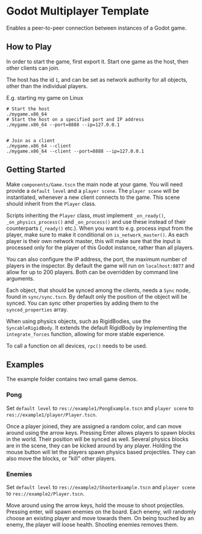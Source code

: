 # Godot Multiplayer Template

Enables a peer-to-peer connection between instances of a Godot game.

## How to Play

In order to start the game, first export it. Start one game as the host, then other clients can join.

The host has the id `1`, and can be set as network authority for all objects, other than the individual players.

E.g. starting my game on Linux

```
# Start the host
./mygame.x86_64
# Start the host on a specified port and IP address
./mygame.x86_64 --port=8888 --ip=127.0.0.1


# Join as a client
./mygame.x86_64 --client
./mygame.x86_64 --client --port=8888 --ip=127.0.0.1

```

## Getting Started

Make `components/Game.tscn` the main node at your game. You will need provide a `default level` and a `player scene`.
The `player scene` will be instantiated, whenever a new client connects to the game. This scene should inherit from the `Player` class.

Scripts inheriting the `Player` class, must implement `_on_ready()`, `_on_physics_process()` and `_on_process()` and use these instead of their counterparts (`_ready()` etc.).
When you want to e.g. process input from the player, make sure to make it conditional on `is_network_master()`. As each player is their own network master, this will make sure that the input is processed only for the player of this Godot instance, rather than all players.

You can also configure the IP address, the port, the maximum number of players in the inspector. By default the game will run on `localhost:8877` and allow for up to 200 players. Both can be overridden by command line arguments.

Each object, that should be synced among the clients, needs a `Sync` node, found in `sync/sync.tscn`.
By default only the position of the object will be synced. You can sync other properties by adding them to the `synced_properties` array.

When using physics objects, such as RigidBodies, use the `SyncableRigidBody`. It extends the default RigidBody by implementing the `integrate_forces` function, allowing for more stable experience.

To call a function on all devices, `rpc()` needs to be used.

## Examples

The example folder contains two small game demos.

### Pong

Set `default level` to `res://example1/PongExample.tscn` and `player scene` to `res://example1/player/Player.tscn`.

Once a player joined, they are assigned a random color, and can move around using the arrow keys. Pressing Enter allows players to spawn blocks in the world. Their position will be synced as well. Several physics blocks are in the scene, they can be kicked around by any player. Holding the mouse button will let the players spawn physics based projectiles. They can also move the blocks, or "kill" other players.

### Enemies

Set `default level` to `res://example2/ShooterExample.tscn` and `player scene` to `res://example2/Player.tscn`.

Move around using the arrow keys, hold the mouse to shoot projectiles. Pressing enter, will spawn enemies on the board. Each enemy, will randomly choose an existing player and move towards them. On being touched by an enemy, the player will loose health. Shooting enemies removes them.
